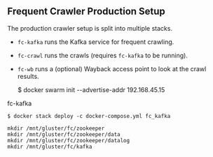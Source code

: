 Frequent Crawler Production Setup
---------------------------------

The production crawler setup is split into multiple stacks.

- `fc-kafka` runs the Kafka service for frequent crawling.
- `fc-crawl` runs the crawls (requires `fc-kafka` to be running).
- `fc-wb` runs a (optional) Wayback access point to look at the crawl results.


    $ docker swarm init --advertise-addr 192.168.45.15

fc-kafka


    $ docker stack deploy -c docker-compose.yml fc_kafka

```
mkdir /mnt/gluster/fc/zookeeper
mkdir /mnt/gluster/fc/zookeeper/data
mkdir /mnt/gluster/fc/zookeeper/datalog
mkdir /mnt/gluster/fc/kafka
```




